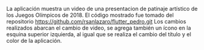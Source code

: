 La aplicación muestra un video de una presentacion de patinaje artístico de los Juegos Olímpicos de 2018.
El código mostrado fue tomado del repositorio https://github.com/rsanlazaro/flutter_pedro.git
Los cambios realizados abarcan el cambio de video, se agrega también un ícono en la esquina superior izquierda, al igual que se realiza el cambio del título y el color de la aplicación.
